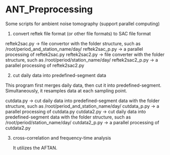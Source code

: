 # ANT_Preprocessing
Some scripts for ambient noise tomography (support parallel computing)

1. convert reftek file format (or other file formats) to SAC file format

  reftek2sac.py    -> file convertor with the folder structure, such as /root/period_and_station_name/day/
  reftek2sac_p.py  -> a parallel processing of reftek2sac.py
  reftek2sac2.py   -> file converter with the folder structure, such as /root/period/station_name/day/
  reftek2sac2_p.py -> a parallel processing of reftek2sac2.py

2. cut daily data into predefined-segment data

  This program first merges daily data, then cut it into predefined-segment. Simultaneously, it resamples data at each sampling point.

  cutdata.py       -> cut daily data into predefined-segment data with the folder structure, such as /root/period_and_station_name/day/
  cutdata_p.py     -> a parallel processing of cutdata.py
  cutdata2.py      -> cut daily data into predefined-segment data with the folder structure, such as /root/period/station_name/day/
  cutdata2_p.py    -> a parallel processing of cutdata2.py

3. cross-correlation and frequency-time analysis

   It utilizes the AFTAN.
